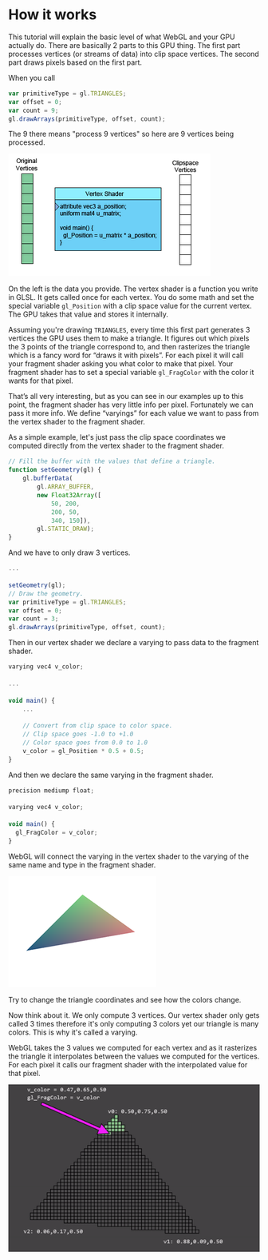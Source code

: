# How it works

This tutorial will explain the basic level of what WebGL and your GPU actually do. There are basically 2 parts to this GPU thing. The first part processes vertices (or streams of data) into clip space vertices. The second part draws pixels based on the first part.

When you call

```javascript
var primitiveType = gl.TRIANGLES;
var offset = 0;
var count = 9;
gl.drawArrays(primitiveType, offset, count);
```

The 9 there means "process 9 vertices" so here are 9 vertices being processed.

![](resources/how-it-works-vertex.gif)

On the left is the data you provide. The vertex shader is a function you write in GLSL. It gets called once for each vertex. You do some math and set the special variable `gl_Position` with a clip space value for the current vertex. The GPU takes that value and stores it internally.

Assuming you're drawing `TRIANGLES`, every time this first part generates 3 vertices the GPU uses them to make a triangle. It figures out which pixels the 3 points of the triangle correspond to, and then rasterizes the triangle which is a fancy word for “draws it with pixels”. For each pixel it will call your fragment shader asking you what color to make that pixel. Your fragment shader has to set a special variable `gl_FragColor` with the color it wants for that pixel.

That’s all very interesting, but as you can see in our examples up to this point, the fragment shader has very little info per pixel. Fortunately we can pass it more info. We define “varyings” for each value we want to pass from the vertex shader to the fragment shader.

As a simple example, let's just pass the clip space coordinates we computed directly from the vertex shader to the fragment shader.

```javascript
// Fill the buffer with the values that define a triangle.
function setGeometry(gl) {
    gl.bufferData(
        gl.ARRAY_BUFFER,
        new Float32Array([
            50, 200,
            200, 50,
            340, 150]),
        gl.STATIC_DRAW);
}
```

And we have to only draw 3 vertices.

```javascript
...

setGeometry(gl);
// Draw the geometry.
var primitiveType = gl.TRIANGLES;
var offset = 0;
var count = 3;
gl.drawArrays(primitiveType, offset, count);
```

Then in our vertex shader we declare a varying to pass data to the fragment shader.

```javascript
varying vec4 v_color;

...

void main() {
    ...
    
    // Convert from clip space to color space.
    // Clip space goes -1.0 to +1.0
    // Color space goes from 0.0 to 1.0
    v_color = gl_Position * 0.5 + 0.5;
}
```

And then we declare the same varying in the fragment shader.

```javascript
precision mediump float;
 
varying vec4 v_color;
 
void main() {
  gl_FragColor = v_color;
}
```

WebGL will connect the varying in the vertex shader to the varying of the same name and type in the fragment shader.

![](resources/how-it-works-color.png)

Try to change the triangle coordinates and see how the colors change.

Now think about it. We only compute 3 vertices. Our vertex shader only gets called 3 times therefore it's only computing 3 colors yet our triangle is many colors. This is why it's called a varying.

WebGL takes the 3 values we computed for each vertex and as it rasterizes the triangle it interpolates between the values we computed for the vertices. For each pixel it calls our fragment shader with the interpolated value for that pixel.

![](resources/how-it-works-vertex-2.gif)
